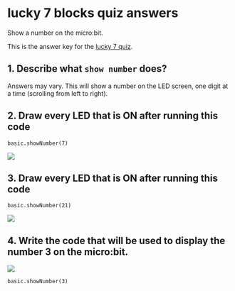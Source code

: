 #  lucky 7 blocks quiz answers

Show a number on the micro:bit. 

This is the answer key for the [lucky 7 quiz](/lessons/lucky-7/quiz).

## 1. Describe what `show number` does?

Answers may vary. This will show a number on the LED screen, one digit at a time (scrolling from left to right).

## 2. Draw every LED that is ON after running this code

```blocks
basic.showNumber(7)
```


![](/static/mb/lessons/lucky-7-0.png)

## 3. Draw every LED that is ON after running this code


```blocks
basic.showNumber(21)
```

![](/static/mb/lessons/lucky-7-1.png)

## 4. Write the code that will be used to display the number 3 on the micro:bit.

![](/static/mb/lessons/lucky-7-2.png)

```blocks
basic.showNumber(3)
```
